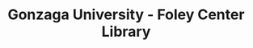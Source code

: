 ---
layout: repo
title: "Gonzaga University - Foley Center Library"
id: 25675
permalink: repos/25675/
---